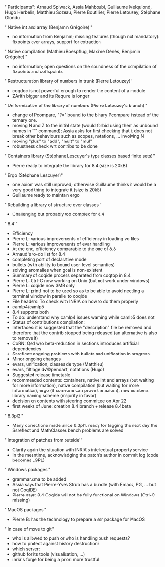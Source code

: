 ''Participants'': Arnaud Spiwack, Assia Mahboubi, Guillaume Melquiond, Hugo Herbelin, Matthieu Sozeau, Pierre Boutillier, Pierre Letouzey, Stéphane Glondu

''Native int and array (Benjamin Grégoire)''
 * no information from Benjamin; missing features (though not mandatory): fixpoints over arrays, support for extraction

''Native compilation (Mathieu Boespflug, Maxime Dénès, Benjamin Grégoire)''
 * no information; open questions on the soundness of the compilation of fixpoints and cofixpoints

''Restructuration library of numbers in trunk (Pierre Letouzey)''
 * coqdoc is not powerful enough to render the content of a module
 * ZArith bigger and its Require is longer

''Uniformization of the library of numbers (Pierre Letouzey's branch)''
 * change of Pcompare, "?=" bound to the binary Pcompare instead of the ternary one.
 * moving N and Z to the initial state (would forbid using them as unbound names in "`" command); Assia asks for first checking that it does not break other behaviours such as scopes, notations, ... involving N
 * moving "plus" to "add", "mult" to "mul"
 * robustness check wrt contribs to be done

''Containers library (Stéphane Lescuyer's type classes based finite sets)''
 * Pierre ready to integrate the library for 8.4 (size is 20kB)

''Ergo (Stéphane Lescuyer)''
 * one axiom was still unproved; otherwise Guillaume thinks it would be a very good thing to integrate it (size is 20kB)
 * Guillaume ready to maintain ergo

''Rebuilding a library of structure over classes''
 * Challenging but probably too complex for 8.4

''8.4''
 * Efficiency
  * Pierre L: various improvements of efficiency in loading vo files
  * Pierre L: various improvements of evar handling
  * At the end, efficiency comparable to the one of 8.3
 * Arnaud's to-do list for 8.4
  * completing port of declarative mode
  * bullets (with ability to bound user-level semantics)
  * solving anomalies when goal is non-existent
 * Summary of coqide process separated from coqtop in 8.4
  * Pierre L: Ctrl-C now working on Unix (but not work under windows)
  * Pierre L: coqide now 3MB only
  * Pierre L: printf not to be used so as to be able to avoid needing a terminal window in parallel to coqide
 * File headers: To check with INRIA on how to do them properly
 * camlp4/camlp5
  * 8.4 supports both
  * To do: understand why camlp4 issues warning while camlp5 does not
 * Status of contributions compilation:
  * Interfaces: it is suggested that the "description" file be removed and therefore that the contrib stopped being released (an alternative is also to remove it)
  * CoRN: Qed w/o beta-reduction in sections introduces artificial dependencies
  * Ssreflect: ongoing problems with bullets and unification in progress
 * Minor ongoing changes
  * evars, unification, classes de type (Matthieu)
  * evars, filtrage d√©pendant, notations (Hugo)
 * Suggested release timetable
  * recommended contents: containers, native int and arrays (but waiting for more information), native compilation (but waiting for more information), ergo (if someone can prove the axiom), new numbers library naming scheme (majority in favor)
  * decision on contents with steering committee on Apr 22
  * first weeks of June: creation 8.4 branch + release 8.4beta

''8.3pl2''
 * Many corrections made since 8.3pl1: ready for tagging the next day the Ssreflect and MathClasses bench problems are solved

''Integration of patches from outside''
 * Clarify again the situation with INRIA's intellectual property service
 * In the meantime, acknowledging the patch's author in commit log (code becomes LGPL)

''Windows packages''
 * grammar.cma to be added
 * Assia says that Pierre-Yves Strub has a bundle (with Emacs, PG, ... but not CoqIDE)
 * Pierre says: 8.4 Coqide will not be fully functional on Windows (Ctrl-C missing)

''MacOS packages''
 * Pierre B: has the technology to prepare a ssr package for MacOS

''In case of move to git''
 * who is allowed to push or who is handling push requests?
 * how to protect against history destruction?
 * which server:
  * github for its tools (visualisation, ...)
  * inria's forge for being a priori more trustful
